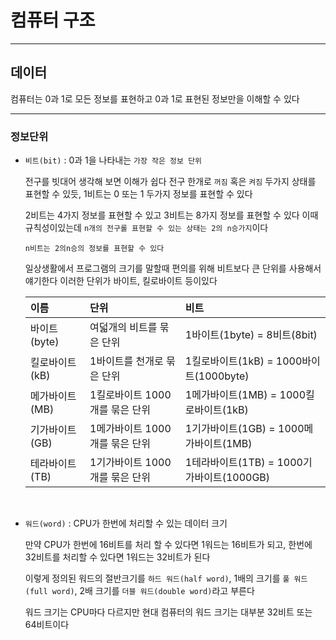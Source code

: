 # 컴퓨터 구조
---
## 데이터
컴퓨터는 0과 1로 모든 정보를 표현하고 0과 1로 표현된 정보만을 이해할 수 있다

---
### 정보단위
- `비트(bit)` : 0과 1을 나타내는 `가장 작은 정보 단위`

    전구를 빗대어 생각해 보면 이해가 쉽다
    전구 한개로 `꺼짐` 혹은 `켜짐` 두가지 상태를 표현할 수 있듯, 1비트는 0 또는 1 두가지 정보를 표현할 수 있다

    2비트는 4가지 정보를 표현할 수 있고 3비트는 8가지 정보를 표현할 수 있다
    이때 규칙성이있는데 `n개의 전구롤 표현할 수 있는 상태는 2의 n승가지`이다

    `n비트는 2의n승의 정보를 표현할 수 있다`

    일상생활에서 프로그램의 크기를 말할때 편의를 위해 비트보다 큰 단위를 사용해서 얘기한다
    이러한 단위가 바이트, 킬로바이트 등이있다

    |이름|단위|비트|
    |:----|:----|:----|
    |바이트(byte)|여덟개의 비트를 묶은 단위|1바이트(1byte) = 8비트(8bit)|
    |킬로바이트(kB)|1바이트를 천개로 묶은 단위|1킬로바이트(1kB) = 1000바이트(1000byte)|
    |메가바이트(MB)|1킬로바이트 1000개를 묶은 단위|1메가바이트(1MB) = 1000킬로바이트(1kB)|
    |기가바이트(GB)|1메가바이트 1000개를 묶은 단위|1기가바이트(1GB) = 1000메가바이트(1MB)|
    |테라바이트(TB)|1기가바이트 1000개를 묶은 단위|1테라바이트(1TB) = 1000기가바이트(1000GB)|
<br>

- `워드(word)` : CPU가 한번에 처리할 수 있는 데이터 크기

    만약 CPU가 한번에 16비트를 처리 할 수 있다면 1워드는 16비트가 되고, 한번에 32비트를 처리할 수 있다면 1워드는 32비트가 된다

    이렇게 정의된 워드의 절반크기를 `하드 워드(half word)`, 1배의 크기를 `풀 워드(full word)`, 2배 크기를 `더블 워드(double word)`라고 부른다
    
    워드 크기는 CPU마다 다르지만 현대 컴퓨터의 워드 크기는 대부분 32비트 또는 64비트이다